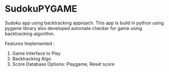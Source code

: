 # SudokuPYGAME
Sudoku app using backtracking approach.
This app is build in python using pygame library also developed automate checker for game using backtracking algorithm. 

Features Implemented : 
1. Game Interface to Play
2. Backtracking Algo
3. Score Database
Options: Playgame, Reset score
